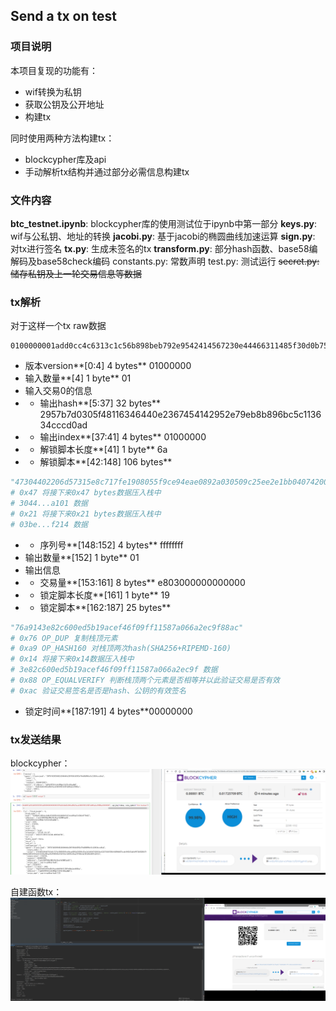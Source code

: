 ## Send a tx on test
### 项目说明
本项目复现的功能有：
 - wif转换为私钥
 - 获取公钥及公开地址
 - 构建tx

同时使用两种方法构建tx：
 - blockcypher库及api
 - 手动解析tx结构并通过部分必需信息构建tx

### 文件内容
**btc_testnet.ipynb**: blockcypher库的使用测试位于ipynb中第一部分
**keys.py**: wif与公私钥、地址的转换
**jacobi.py**: 基于jacobi的椭圆曲线加速运算
**sign.py**: 对tx进行签名
**tx.py**: 生成未签名的tx
**transform.py**: 部分hash函数、base58编解码及base58check编码
constants.py: 常数声明
test.py: 测试运行
~~secret.py: 储存私钥及上一轮交易信息等数据~~

### tx解析
对于这样一个tx raw数据
```
0100000001add0cc4c6313c1c56b898beb792e9542414567230e44466311485f30d0b75729010000006a47304402206d57315e8c717fe1908055f9ce94eae0892a030509c25ee2e1bb040742003dcc022073434708fc9d596b657bca4c9492f3ab0e9973b05280b7993265e3d61b6332a1012103be366ae33d70569f8e7fb074fe7a5090cf8aa2797b8c4a1381d0b44067a2f214ffffffff01e8030000000000001976a9143e82c600ed5b19acef46f09ff11587a066a2ec9f88ac00000000
```
 - 版本version**[0:4] 4 bytes** 01000000
 - 输入数量**[4] 1 byte** 01
 - 输入交易0的信息
 - - 输出hash**[5:37] 32 bytes** 2957b7d0305f48116346440e2367454142952e79eb8b896bc5c113634cccd0ad
 - - 输出index**[37:41] 4 bytes** 01000000
 - - 解锁脚本长度**[41] 1 byte** 6a
 - - 解锁脚本**[42:148] 106 bytes** 
```python
"47304402206d57315e8c717fe1908055f9ce94eae0892a030509c25ee2e1bb040742003dcc022073434708fc9d596b657bca4c9492f3ab0e9973b05280b7993265e3d61b6332a1012103be366ae33d70569f8e7fb074fe7a5090cf8aa2797b8c4a1381d0b44067a2f214"
# 0x47 将接下来0x47 bytes数据压入栈中
# 3044...a101 数据
# 0x21 将接下来0x21 bytes数据压入栈中
# 03be...f214 数据
```
 - - 序列号**[148:152] 4 bytes** ffffffff
 - 输出数量**[152] 1 byte** 01
 - 输出信息
 - - 交易量**[153:161] 8 bytes** e803000000000000
 - - 锁定脚本长度**[161] 1 byte** 19
 - - 锁定脚本**[162:187] 25 bytes**
```python
"76a9143e82c600ed5b19acef46f09ff11587a066a2ec9f88ac"
# 0x76 OP_DUP 复制栈顶元素
# 0xa9 OP_HASH160 对栈顶两次hash(SHA256+RIPEMD-160)
# 0x14 将接下来0x14数据压入栈中
# 3e82c600ed5b19acef46f09ff11587a066a2ec9f 数据
# 0x88 OP_EQUALVERIFY 判断栈顶两个元素是否相等并以此验证交易是否有效
# 0xac 验证交易签名是否是hash、公钥的有效签名
```
- 锁定时间**[187:191] 4 bytes**00000000

### tx发送结果
blockcypher：
![blockcypher构建tx并发送](./images/blockcypher.png "blockcypher构建tx并发送")

自建函数tx：
![自建函数构建tx并发送](./images/manual.png "自建函数tx并发送")